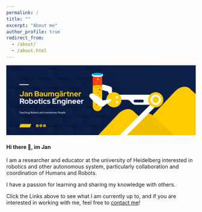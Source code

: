 ```yaml
---
permalink: /
title: ""
excerpt: "About me"
author_profile: true
redirect_from: 
  - /about/
  - /about.html
---
```




![banner](https://raw.githubusercontent.com/liquidcronos/liquidcronos/master/github_banner.png)


#### Hi there 👋, im Jan

I am a researcher and educator at the university of Heidelberg  interested in robotics and other autonomous system, particularly collaboration and coordination of Humans and Robots.

I have a passion for learning and sharing my knowledge with others.  

Click the Links above to see what I am currently up to, and if you are interested in working with me, feel free to 
<a href="mailto:jan-baumgaertner@web.de">  contact me</a>!




